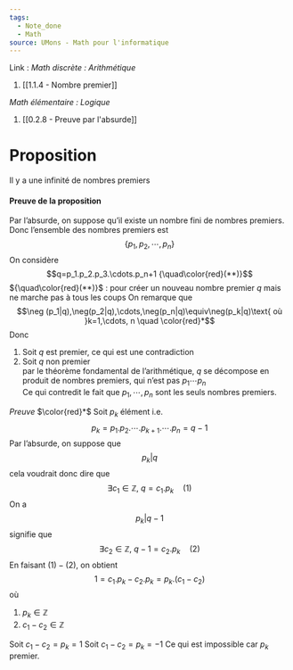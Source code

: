 ```yaml
---
tags:
  - Note_done
  - Math
source: UMons - Math pour l'informatique
---
```


Link :
_Math discrète : Arithmétique_
1. [[1.1.4 - Nombre premier]]

_Math élémentaire : Logique_ 
1. [[0.2.8 - Preuve par l'absurde]]

# Proposition
Il y a une infinité de nombres premiers 

#### Preuve de la proposition 
Par l’absurde, on suppose qu’il existe un nombre fini de nombres premiers. 
Donc l’ensemble des nombres premiers est $$\{p_1,p_2,\cdots,p_n\}$$ On considère $$q=p_1.p_2.p_3.\cdots.p_n+1 {\quad\color{red}(**)}$$ ${\quad\color{red}(**)}$ : pour créer un nouveau nombre premier $q$ mais ne marche pas à tous les coups 
On remarque que $$\neg (p_1|q),\neg(p_2|q),\cdots,\neg(p_n|q)\equiv\neg(p_k|q)\text{ où }k=1,\cdots, n \quad \color{red}*$$ Donc 
1. Soit $q$ est premier, ce qui est une contradiction 
2. Soit $q$ non premier
\
par le théorème fondamental de l’arithmétique, $q$ se décompose en produit de nombres premiers, qui n’est pas $p_1\cdots p_n$
\
Ce qui contredit le fait que $p_1,\cdots,p_n$ sont les seuls nombres premiers.
 
_Preuve_ $\color{red}*$ 
Soit $p_k$ élément i.e. $$p_k=p_1.p_2.\cdots.p_{k+1}.\cdots.p_n=q-1$$
Par l’absurde, on suppose que $$p_k |q$$ cela voudrait donc dire que $$\exists c_1\in\mathbb{Z},\ q=c_1.p_k\quad (1)$$
On a $$p_k|q-1$$ signifie que $$\exists c_2\in\mathbb{Z},\ q-1=c_2.p_k\quad (2)$$
En faisant $(1)-(2)$, on obtient $$1=c_1.p_k-c_2.p_k=p_k.(c_1-c_2)$$ où 
1. $p_k\in\mathbb{Z}$ 
2. $c_1-c_2\in\mathbb{Z}$ 

Soit $c_1-c_2=p_k=1$ 
Soit $c_1-c_2=p_k=-1$ 
Ce qui est impossible car $p_k$ premier. 



